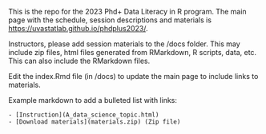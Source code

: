 This is the repo for the 2023 Phd+ Data Literacy in R program. The main page with the schedule, session descriptions and materials is https://uvastatlab.github.io/phdplus2023/.

Instructors, please add session materials to the /docs folder. This may include zip files, html files generated from RMarkdown, R scripts, data, etc. This can also include the RMarkdown files.

Edit the index.Rmd file (in /docs) to update the main page to include links to materials. 

Example markdown to add a bulleted list with links:

```
- [Instruction](A_data_science_topic.html) 
- [Download materials](materials.zip) (Zip file)
```

